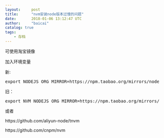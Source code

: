 ```yaml
---
layout:     post
title:      "nvm安装node版本过慢的问题"
date:       2018-01-06 13:12:47 UTC
author:     "baicai"
catalog: true
tags:
    - 存档
---
```


<p>可使用淘宝镜像</p><p>加入环境变量</p><p>新:</p><pre class="ql-syntax" spellcheck="false">export NODEJS_ORG_MIRROR=https://npm.taobao.org/mirrors/node
</pre><p>旧：</p><pre class="ql-syntax" spellcheck="false">export NVM_NODEJS_ORG_MIRROR=https://npm.taobao.org/mirrors/node
</pre><p>或者</p><p>https://github.com/aliyun-node/tnvm</p><p>https://github.com/cnpm/nvm</p>